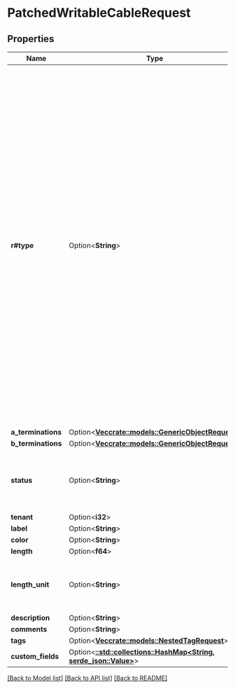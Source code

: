 # PatchedWritableCableRequest

## Properties

Name | Type | Description | Notes
------------ | ------------- | ------------- | -------------
**r#type** | Option<**String**> | * `cat3` - CAT3 * `cat5` - CAT5 * `cat5e` - CAT5e * `cat6` - CAT6 * `cat6a` - CAT6a * `cat7` - CAT7 * `cat7a` - CAT7a * `cat8` - CAT8 * `dac-active` - Direct Attach Copper (Active) * `dac-passive` - Direct Attach Copper (Passive) * `mrj21-trunk` - MRJ21 Trunk * `coaxial` - Coaxial * `mmf` - Multimode Fiber * `mmf-om1` - Multimode Fiber (OM1) * `mmf-om2` - Multimode Fiber (OM2) * `mmf-om3` - Multimode Fiber (OM3) * `mmf-om4` - Multimode Fiber (OM4) * `mmf-om5` - Multimode Fiber (OM5) * `smf` - Singlemode Fiber * `smf-os1` - Singlemode Fiber (OS1) * `smf-os2` - Singlemode Fiber (OS2) * `aoc` - Active Optical Cabling (AOC) * `power` - Power | [optional]
**a_terminations** | Option<[**Vec<crate::models::GenericObjectRequest>**](GenericObjectRequest.md)> |  | [optional]
**b_terminations** | Option<[**Vec<crate::models::GenericObjectRequest>**](GenericObjectRequest.md)> |  | [optional]
**status** | Option<**String**> | * `connected` - Connected * `planned` - Planned * `decommissioning` - Decommissioning | [optional]
**tenant** | Option<**i32**> |  | [optional]
**label** | Option<**String**> |  | [optional]
**color** | Option<**String**> |  | [optional]
**length** | Option<**f64**> |  | [optional]
**length_unit** | Option<**String**> | * `km` - Kilometers * `m` - Meters * `cm` - Centimeters * `mi` - Miles * `ft` - Feet * `in` - Inches | [optional]
**description** | Option<**String**> |  | [optional]
**comments** | Option<**String**> |  | [optional]
**tags** | Option<[**Vec<crate::models::NestedTagRequest>**](NestedTagRequest.md)> |  | [optional]
**custom_fields** | Option<[**::std::collections::HashMap<String, serde_json::Value>**](serde_json::Value.md)> |  | [optional]

[[Back to Model list]](../README.md#documentation-for-models) [[Back to API list]](../README.md#documentation-for-api-endpoints) [[Back to README]](../README.md)


